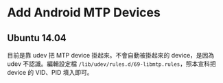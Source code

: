 # Add Android MTP Devices

## Ubuntu 14.04

目前是靠 udev 把 MTP device 掛起來。不會自動被掛起來的 device，是因為 udev 不認識。編輯設定檔 `/lib/udev/rules.d/69-libmtp.rules`，照本宣科把 device 的 VID、PID 填入即可。